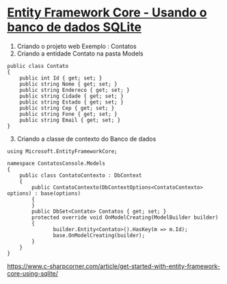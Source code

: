 # [Entity Framework Core - Usando o banco de dados SQLite](https://www.macoratti.net/17/04/efcore_sqlite1.htm)

1. Criando o projeto web Exemplo :  Contatos
2. Criando a entidade Contato na pasta Models

```
public class Contato
{
    public int Id { get; set; }
    public string Nome { get; set; }
    public string Endereco { get; set; }
    public string Cidade { get; set; }
    public string Estado { get; set; }
    public string Cep { get; set; }
    public string Fone { get; set; }
    public string Email { get; set; }
}
```

3. Criando a classe de contexto do Banco de dados

```
using Microsoft.EntityFrameworkCore;

namespace ContatosConsole.Models
{
    public class ContatoContexto : DbContext
    {
        public ContatoContexto(DbContextOptions<ContatoContexto> options) : base(options)
        {
        }
        public DbSet<Contato> Contatos { get; set; }
        protected override void OnModelCreating(ModelBuilder builder)
        {
               builder.Entity<Contato>().HasKey(m => m.Id);
               base.OnModelCreating(builder);
        }
    }
}
```

https://www.c-sharpcorner.com/article/get-started-with-entity-framework-core-using-sqlite/



